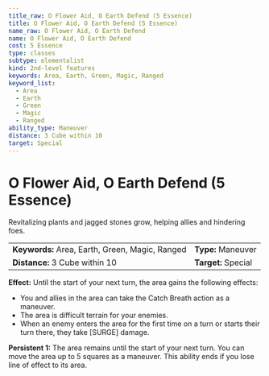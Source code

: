 ```yaml
---
title_raw: O Flower Aid, O Earth Defend (5 Essence)
title: O Flower Aid, O Earth Defend (5 Essence)
name_raw: O Flower Aid, O Earth Defend
name: O Flower Aid, O Earth Defend
cost: 5 Essence
type: classes
subtype: elementalist
kind: 2nd-level features
keywords: Area, Earth, Green, Magic, Ranged
keyword_list:
  - Area
  - Earth
  - Green
  - Magic
  - Ranged
ability_type: Maneuver
distance: 3 Cube within 10
target: Special
---
```


# O Flower Aid, O Earth Defend (5 Essence)

Revitalizing plants and jagged stones grow, helping allies and hindering foes.

|                                                 |                     |
| :---------------------------------------------- | :------------------ |
| **Keywords:** Area, Earth, Green, Magic, Ranged | **Type:** Maneuver  |
| **Distance:** 3 Cube within 10                  | **Target:** Special |

**Effect:** Until the start of your next turn, the area gains the following effects:

- You and allies in the area can take the Catch Breath action as a maneuver.
- The area is difficult terrain for your enemies.
- When an enemy enters the area for the first time on a turn or starts their turn there, they take \[SURGE\] damage.

**Persistent 1:** The area remains until the start of your next turn. You can move the area up to 5 squares as a maneuver. This ability ends if you lose line of effect to its area.

